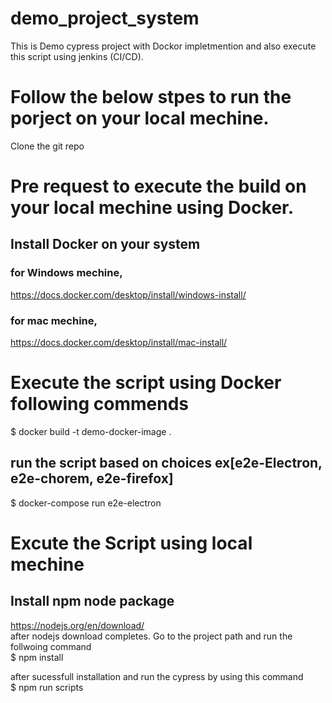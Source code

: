 # demo_project_system
This is Demo cypress project with Dockor impletmention and also execute this script using jenkins (CI/CD).


# Follow the below stpes to run the porject on your local mechine.
 Clone the git repo 

# Pre request to execute the build on your local mechine using Docker. 
## Install Docker on your system <br />
 ### for Windows mechine,<br />
 https://docs.docker.com/desktop/install/windows-install/<br />
 ### for mac mechine,<br />
 https://docs.docker.com/desktop/install/mac-install/<br />
 
# Execute the script using Docker following commends 
$ docker build -t demo-docker-image . <br />

## run the script based on choices ex[e2e-Electron, e2e-chorem, e2e-firefox] <br />
$ docker-compose run e2e-electron   


# Excute the Script using local mechine 
## Install npm node package  
https://nodejs.org/en/download/  <br />
after nodejs download completes. Go to the project path and run the follwoing command  <br />
$ npm install  <br />

after sucessfull installation and run the cypress by using this command  <br />
$ npm run scripts <br />

